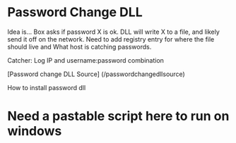 <!-- TITLE: Ccdc Windows -->
<!-- SUBTITLE: A quick summary of Ccdc Windows -->

# Password Change DLL
Idea is... Box asks if password X is ok.  DLL will write X to a file, and likely send it off on the network.
Need to add registry entry for where the file should live and What host is catching passwords.

Catcher:
Log IP and username:password combination

[Password change DLL Source] (/passwordchangedllsource)


How to install password dll


# Need a pastable script here to run on windows
